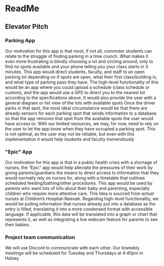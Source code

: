 # ReadMe

## Elevator Pitch

### Parking App
Our motivation for this app is that most, if not all, commuter students can relate to the struggle of finding parking in a time crunch. What makes it even more frustrating is blindly choosing a lot and circling around, only to find no spots available and your phone telling you your class starts in 3 minutes. This app would direct students, faculty, and staff to an open parking lot depending on if spots are open, what their first class/building is, and what type of parking pass they have. The high-level functionality of this would be an app where you could upload a schedule (class schedule or custom), and the app would use a GPS to direct you to the nearest lot according to the specifications above. It would also provide the user with a general diagram or list view of the lots with available spots Once the driver parks in that spot, the most ideal circumstance would be that there are already sensors for each parking spot that sends information to a database so that the app removes that spot from the available spots the user would have access to. With our limited resources, we may, for now, need to rely on the user to let the app know when they have occupied a parking spot. This is not optimal, as the user may not be reliable, but even with this implementation it would help students and faculty tremendously

### "Epic" App
Our motivation for this app is that in a public health crisis with a shortage of nurses, the “Epic” app would help alleviate the pressures of their work by giving parents/guardians the means to direct access to information that they would normally rely on nurses for, along with a timetable that outlines scheduled feeding/bathing/other procedures. This app would be used by parents who want lots of info about their baby and parenting, especially children who require more attentive care. This Idea is sourced from actual nurses at Children’s Hospital-Neenah. Regarding high-level functionality, we would be pulling information that nurses already put into a database as the entry is filled, translating it into a more condensed format with accessible language. If applicable, this data will be translated into a graph or chart that represents it, as well as integrating a live webcam feature for parents to see their babies. 

### Project team communication
We will use Discord to communicate with each other. Our biweekly meetings will be scheduled for Tuesday and Thursdays at 4:40pm in Halsey.
